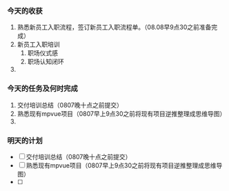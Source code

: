 ### 今天的收获
1. 熟悉新员工入职流程，签订新员工入职流程单。（08.08早9点30之前准备完成）
2. 新员工入职培训
   1. 职场仪式感
   2. 职场认知闭环
3. 
### 今天的任务及何时完成
1. 交付培训总结（0807晚十点之前提交）
2. 熟悉现有mpvue项目（0807早上9点30之前将现有项目逆推整理成思维导图）
3. 
### 明天的计划
 - [ ] 交付培训总结（0807晚十点之前提交）
 - [ ] 熟悉现有mpvue项目（0807早上9点30之前将现有项目逆推整理成思维导图）
 - [ ] 